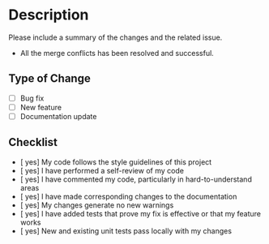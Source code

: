 # Description
Please include a summary of the changes and the related issue.
- All the merge conflicts has been resolved and successful.
## Type of Change
- [ ] Bug fix
- [ ] New feature
- [ ] Documentation update
## Checklist
- [ yes] My code follows the style guidelines of this project
- [ yes] I have performed a self-review of my code
- [ yes] I have commented my code, particularly in hard-to-understand areas
- [ yes] I have made corresponding changes to the documentation
- [ yes] My changes generate no new warnings
- [ yes] I have added tests that prove my fix is effective or that my feature works
- [ yes] New and existing unit tests pass locally with my changes
